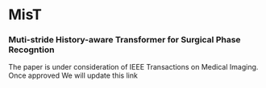 # MisT
### Muti-stride History-aware Transformer for Surgical Phase Recogntion

The paper is under consideration of IEEE Transactions on Medical Imaging. Once approved We will update this link
